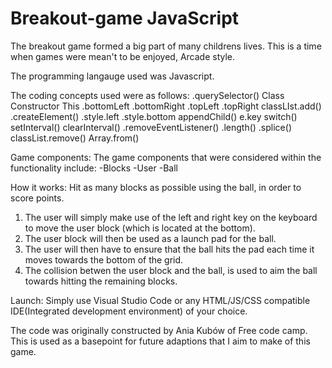 # Breakout-game JavaScript

The breakout game formed a big part of many childrens lives. 
This is a time when games were mean't to be enjoyed, Arcade style. 

The programming langauge used was Javascript. 

The coding concepts used were as follows:
.querySelector()
Class
Constructor
This
.bottomLeft
.bottomRight
.topLeft
.topRight
classLIst.add()
.createElement()
.style.left
.style.bottom
appendChild()
e.key
switch()
setInterval()
clearInterval()
.removeEventListener()
.length()
.splice()
classList.remove()
Array.from()

Game components:
The game components that were considered within the functionality include:
-Blocks
-User
-Ball

How it works:
Hit as many blocks as possible using the ball, in order to score points. 

1. The user will simply make use of the left and right key on the keyboard to move the user block (which is located at the bottom). 
2. The user block will then be used as a launch pad for the ball. 
3. The user will then have to ensure that the ball hits the pad each time it moves towards the bottom of the grid. 
4. The collision betwen the user block and the ball, is used to aim the ball towards hitting the remaining blocks. 

Launch:
Simply use Visual Studio Code or any HTML/JS/CSS compatible IDE(Integrated development environment) of your choice. 

The code was originally constructed by Ania Kubów of Free code camp. This is used as a basepoint for future adaptions that I aim to make of this game. 
